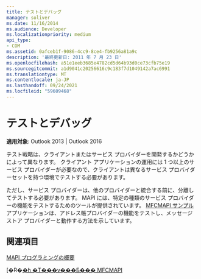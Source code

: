 ```yaml
---
title: テストとデバッグ
manager: soliver
ms.date: 11/16/2014
ms.audience: Developer
ms.localizationpriority: medium
api_type:
- COM
ms.assetid: 0afceb1f-9086-4cc9-8ce4-fb9256a81a9c
description: '最終更新日: 2011 年 7 月 23 日'
ms.openlocfilehash: a51e1eeb3685e4782cd5d64b93d0ce73cfb75e19
ms.sourcegitcommit: a1d9041c20256616c9c183f7d1049142a7ac6991
ms.translationtype: MT
ms.contentlocale: ja-JP
ms.lasthandoff: 09/24/2021
ms.locfileid: "59609468"
---
```

# <a name="testing-and-debugging"></a>テストとデバッグ

  
  
**適用対象**: Outlook 2013 | Outlook 2016 
  
テスト戦略は、クライアントまたはサービス プロバイダーを開発するかどうかによって異なります。 クライアント アプリケーションの運用には 1 つ以上のサービス プロバイダーが必要なので、クライアントは異なるサービス プロバイダーセットを持つ環境でテストする必要があります。
  
ただし、サービス プロバイダーは、他のプロバイダーと統合する前に、分離してテストする必要があります。 MAPI には、特定の種類のサービス プロバイダーの機能をテストするためのツールが提供されています。 [MFCMAPI サンプル](https://go.microsoft.com/fwlink/?LinkId=124154)アプリケーションは、アドレス帳プロバイダーの機能をテストし、メッセージ ストア プロバイダーと動作する方法を示しています。 
  
## <a name="see-also"></a>関連項目



[MAPI プログラミングの概要](mapi-programming-overview.md)
  
[�R�[�h �T���v���Ƃ��� MFCMAPI](mfcmapi-as-a-code-sample.md)

